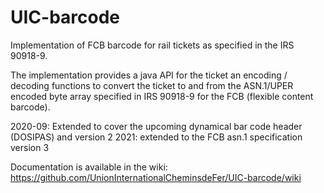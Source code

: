 # UIC-barcode
Implementation of FCB barcode for rail tickets as specified in the IRS 90918-9.

The implementation provides a java API for the ticket an encoding / decoding functions to convert 
the ticket to and from the ASN.1/UPER encoded byte array specified in IRS 90918-9 for the FCB (flexible content barcode).

2020-09: Extended to cover the upcoming dynamical bar code header (DOSIPAS) and version 2 
2021: extended to the FCB asn.1 specification version 3 

Documentation is available in the wiki: https://github.com/UnionInternationalCheminsdeFer/UIC-barcode/wiki
